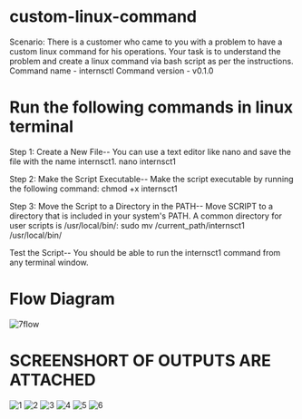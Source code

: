 # custom-linux-command
Scenario: There is a customer who came to you with a problem to have a custom linux command for his operations. Your task is to understand the problem and create a linux command via bash script as per the instructions. 
Command name - internsctl
Command version - v0.1.0

# Run the following commands in linux terminal
Step 1: Create a New File-- You can use a text editor like nano and save the file with the name internsct1. 
nano internsct1

Step 2: Make the Script Executable-- Make the script executable by running the following command:
chmod +x internsct1

Step 3: Move the Script to a Directory in the PATH-- Move SCRIPT to a directory that is included in your system's PATH. A common directory for user scripts is /usr/local/bin/:
sudo mv /current_path/internsct1 /usr/local/bin/

Test the Script-- You should be able to run the internsct1 command from any terminal window. 

# Flow Diagram

![7flow](https://github.com/Taman26kaur/custom-linux-command/assets/100130372/bf3d0be1-3175-4917-a8c7-a2f71b8f586d)

# SCREENSHORT OF OUTPUTS ARE ATTACHED

![1 ](https://github.com/Taman26kaur/custom-linux-command/assets/100130372/95c484d7-2f97-4d70-ab6f-af4f485521a4)
![2](https://github.com/Taman26kaur/custom-linux-command/assets/100130372/54200019-534e-4604-bd8b-8fc0d99e7de9)
![3](https://github.com/Taman26kaur/custom-linux-command/assets/100130372/8d5e54b4-82c9-4e2d-a50b-8326eae6fb22)
![4](https://github.com/Taman26kaur/custom-linux-command/assets/100130372/5009e1ff-438b-484d-8fda-d88ebd85ad87)
![5](https://github.com/Taman26kaur/custom-linux-command/assets/100130372/6d0893ba-262a-4bfe-a355-944a0a808786)
![6](https://github.com/Taman26kaur/custom-linux-command/assets/100130372/812e222a-3818-4280-a3ca-bf66c746e79f)

